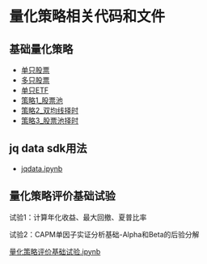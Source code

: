 # 量化策略相关代码和文件

## 基础量化策略

* [单只股票](./单只股票.py)
* [多只股票](./多只股票.py)
* [单只ETF](./单只ETF.py)
* [策略1_股票池](./策略1_股票池.py)
* [策略2_双均线择时](./策略2_双均线择时.py)
* [策略3_股票池择时](./策略3_股票池择时.py)

## jq data sdk用法

* [jqdata.ipynb](jqdata.ipynb)

## 量化策略评价基础试验

试验1：计算年化收益、最大回撤、夏普比率

试验2：CAPM单因子实证分析基础-Alpha和Beta的后验分解

[量化策略评价基础试验.ipynb](./量化策略评价基础试验.ipynb)